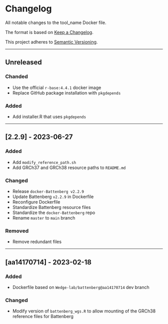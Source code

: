 # Changelog
All notable changes to the tool_name Docker file.

The format is based on [Keep a Changelog](https://keepachangelog.com/en/1.0.0/).

This project adheres to [Semantic Versioning](https://semver.org/spec/v2.0.0.html).

---
## Unreleased
### Chanded
- Use the official `r-base:4.4.1` docker image
- Replace GitHub package installation with `pkgdepends`

### Added
- Add installer.R that uses `pkgdepends`

---

## [2.2.9] - 2023-06-27
### Added
- Add `modify_reference_path.sh`
- Add GRCh37 and GRCh38 resource paths to `README.md`

### Changed
- Release `docker-Battenberg v2.2.9`
- Update Battenberg `v2.2.9` in Dockerfile
- Reconfigure Dockerfile
- Standardize Battenberg resource files
- Standardize the `docker-Battenberg` repo
- Rename `master` to `main` branch

### Removed
- Remove redundant files

---

## [aa14170714] - 2023-02-18
### Added
- Dockerfile based on `Wedge-lab/battenberg@aa14170714` dev branch

### Changed
- Modify version of `battenberg_wgs.R` to allow mounting of the GRCh38 reference files for Battenberg
